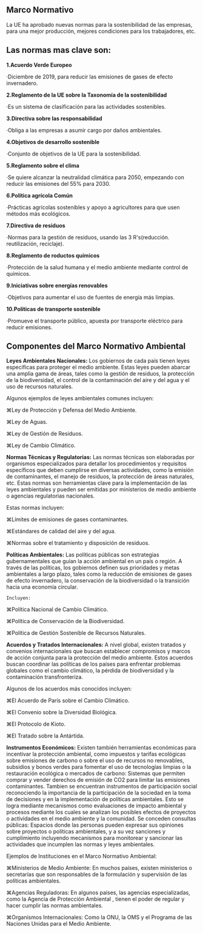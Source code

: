 ## Marco Normativo 

La UE ha aprobado nuevas normas para la sostenibilidad de las empresas, para una mejor producción, mejores condiciones para los trabajadores, etc.

## **Las normas mas clave son:**

**1.Acuerdo Verde Europeo**
  
  ·Diciembre de 2019, para reducir las emisiones de gases de efecto invernadero.

**2.Reglamento de la UE sobre la Taxonomía de la sostenibilidad**
 
  ·Es un sistema de clasificación para las actividades sostenibles.

**3.Directiva sobre las responsabilidad**

·Obliga a las empresas a asumir cargo por daños ambientales.

**4.Objetivos de desarrollo sostenible**

·Conjunto de objetivos de la UE para la sostenibilidad.

**5.Reglamento sobre el clima**

·Se quiere alcanzar la neutralidad climática para 2050, empezando con reducir las emisiones del 55% para 2030.

**6.Política agrícola Común**

  ·Prácticas agrícolas sostenibles y apoyo a agricultores para que usen métodos más ecológicos.

**7.Directiva de residuos**

  ·Normas para la gestión de residuos, usando las 3 R's(reducción. reutilización, reciclaje).

**8.Reglamento de roductos químicos**

  ·Protección de la salud humana y el medio ambiente mediante control de químicos.

**9.Iniciativas sobre energías renovables**

  ·Objetivos para aumentar el uso de fuentes de energía más limpias.

**10.Políticas de transporte sostenible**

  ·Promueve el transporte público, apuesta por transporte eléctrico para reducir emisiones.




## Componentes del Marco Normativo Ambiental

   **Leyes Ambientales Nacionales:** Los gobiernos de cada país tienen leyes específicas para proteger el medio ambiente. Estas leyes pueden abarcar una amplia gama de áreas, 
   tales como la gestión de residuos, la protección de la biodiversidad, el control de la contaminación del aire y del agua y el uso de recursos naturales.
   
   
   Algunos ejemplos de leyes ambientales comunes incluyen:

   
⌘Ley de Protección y Defensa del Medio Ambiente.

      
⌘Ley de Aguas.

        
⌘Ley de Gestión de Residuos.

      
⌘Ley de Cambio Climático.

  
        

  
   **Normas Técnicas y Regulatorias:** Las normas técnicas son elaboradas por organismos especializados para detallar los procedimientos y 
   requisitos específicos que deben cumplirse en diversas actividades, como la emisión de contaminantes, el manejo de residuos, la protección de áreas naturales, etc.
   Estas normas son herramientas clave para la implementación de las leyes ambientales y pueden ser emitidas por ministerios de medio ambiente o agencias regulatorias nacionales.

  
   Estas normas incluyen:

   
⌘Límites de emisiones de gases contaminantes.

        
⌘Estándares de calidad del aire y del agua.

        
⌘Normas sobre el tratamiento y disposición de residuos.

        
            
  **Políticas Ambientales:** Las políticas públicas son estrategias gubernamentales que guían la acción ambiental en un país o región. 
  A través de las políticas, los gobiernos definen sus prioridades y metas ambientales a largo plazo, 
  tales como la reducción de emisiones de gases de efecto invernadero, la conservación de la biodiversidad o la transición hacia una economía circular.

    Incluyen:

    
⌘Política Nacional de Cambio Climático.

        
⌘Política de Conservación de la Biodiversidad.

        
⌘Política de Gestión Sostenible de Recursos Naturales.

        
            
  **Acuerdos y Tratados Internacionales:** A nivel global, existen tratados y convenios internacionales que buscan establecer compromisos y marcos de acción conjunta para la protección del medio ambiente.
  Estos acuerdos buscan coordinar las políticas de los países para enfrentar problemas globales como el cambio climático, la pérdida de biodiversidad y la contaminación transfronteriza. 
 
  
  Algunos de los acuerdos más conocidos incluyen:
      
        
⌘El Acuerdo de París sobre el Cambio Climático.

        
⌘El Convenio sobre la Diversidad Biológica.

        
⌘El Protocolo de Kioto.

        
⌘El Tratado sobre la Antártida.

        

  **Instrumentos Económicos:** Existen también herramientas económicas para incentivar la protección ambiental, como impuestos y tarifas ecológicas sobre emisiones de carbono o sobre el uso de recursos no renovables, 
  subsidios y bonos verdes para fomentar el uso de tecnologías limpias o la restauración ecológica o mercados de carbono: Sistemas que permiten comprar y vender derechos de emisión de CO2 para limitar las emisiones contaminantes.
  Tambien se encuentran instrumentos de participación social reconociendo la importancia de la participación de la sociedad en la toma de decisiones y en la implementación de políticas ambientales. Esto se logra mediante mecanismos como evaluaciones de impacto ambiental y procesos mediante los cuales se analizan los posibles efectos de proyectos o actividades en el medio ambiente y la comunidad.
  Se conceden consultas públicas: Espacios donde las personas pueden expresar sus opiniones sobre proyectos o políticas ambientales, y a su vez sanciones y cumplimiento incluyendo mecanismos para monitorear y sancionar las actividades que incumplen las normas y leyes ambientales.


Ejemplos de Instituciones en el Marco Normativo Ambiental:


⌘Ministerios de Medio Ambiente: En muchos países, existen ministerios o secretarías que son responsables de la formulación y supervisión de las políticas ambientales.

    

 ⌘Agencias Reguladoras: En algunos países, las agencias especializadas, como la Agencia de Protección Ambiental , tienen el poder de regular y hacer cumplir las normas ambientales.

    

⌘Organismos Internacionales: Como la ONU, la OMS y el Programa de las Naciones Unidas para el Medio Ambiente.



  
